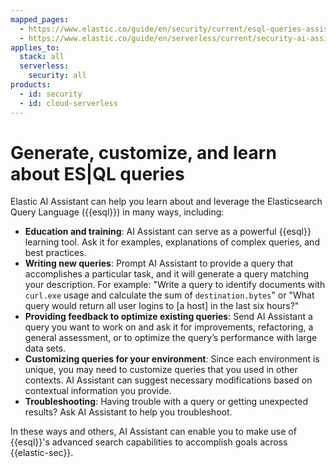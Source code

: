 ```yaml
---
mapped_pages:
  - https://www.elastic.co/guide/en/security/current/esql-queries-assistant.html
  - https://www.elastic.co/guide/en/serverless/current/security-ai-assistant-esql-queries.html
applies_to:
  stack: all
  serverless:
    security: all
products:
  - id: security
  - id: cloud-serverless
---
```


# Generate, customize, and learn about ES|QL queries

Elastic AI Assistant can help you learn about and leverage the Elasticsearch Query Language ({{esql}}) in many ways, including:

* **Education and training**: AI Assistant can serve as a powerful {{esql}} learning tool. Ask it for examples, explanations of complex queries, and best practices.
* **Writing new queries**: Prompt AI Assistant to provide a query that accomplishes a particular task, and it will generate a query matching your description. For example: "Write a query to identify documents with `curl.exe` usage and calculate the sum of `destination.bytes`" or "What query would return all user logins to [a host] in the last six hours?"
* **Providing feedback to optimize existing queries**: Send AI Assistant a query you want to work on and ask it for improvements, refactoring, a general assessment, or to optimize the query’s performance with large data sets.
* **Customizing queries for your environment**: Since each environment is unique, you may need to customize queries that you used in other contexts. AI Assistant can suggest necessary modifications based on contextual information you provide.
* **Troubleshooting**: Having trouble with a query or getting unexpected results? Ask AI Assistant to help you troubleshoot.

In these ways and others, AI Assistant can enable you to make use of {{esql}}'s advanced search capabilities to accomplish goals across {{elastic-sec}}.
